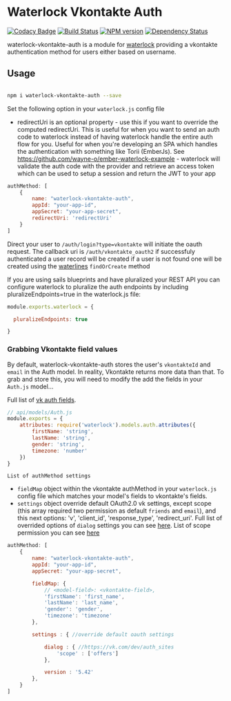 # Waterlock Vkontakte Auth

[![Codacy Badge](https://api.codacy.com/project/badge/grade/4f36bfc9e30043949ca39f1c1b71383c)](https://www.codacy.com/app/me_50/waterlock-vkontakte-auth)
[![Build Status](https://img.shields.io/travis/westtrade/waterlock-vkontakte-auth.svg?style=flat)](https://travis-ci.org/westtrade/waterlock-vkontakte-auth) 
[![NPM version](https://img.shields.io/npm/v/waterlock-vkontakte-auth.svg?style=flat)](http://badge.fury.io/js/waterlock-vkontakte-auth) 
[![Dependency Status](https://gemnasium.com/westtrade/waterlock-vkontakte-auth.svg?style=flat)](https://gemnasium.com/westtrade/waterlock-vkontakte-auth)

waterlock-vkontakte-auth is a module for [waterlock](http://waterlock.ninja/)
providing a vkontakte authentication method for users either based on username.

## Usage

```bash

npm i waterlock-vkontakte-auth --save

```

Set the following option in your `waterlock.js` config file

- redirectUri is an optional property - use this if you want to override the computed redirectUri. This is useful for when you want to send an auth code to waterlock instead of having waterlock handle the entire auth flow for you. Useful for when you're developing an SPA which handles the authentication with something like Torii (EmberJs). See https://github.com/wayne-o/ember-waterlock-example - waterlock will validate the auth code with the provider and retrieve an access token which can be used to setup a session and return the JWT to your app


```js
authMethod: [
    {
        name: "waterlock-vkontakte-auth",
        appId: "your-app-id",
        appSecret: "your-app-secret",
        redirectUri: 'redirectUri'
    }
]
```

Direct your user to `/auth/login?type=vkontakte` will initiate the oauth request. The callback uri is `/auth/vkontakte_oauth2` if successfuly authenticated a user record will be created if a user is not found one will be created using the [waterlines](https://github.com/balderdashy/waterline) `findOrCreate` method

If you are using sails blueprints and have pluralized your REST API you can configure waterlock to pluralize the auth endpoints by including pluralizeEndpoints=true in the waterlock.js file:

```js
module.exports.waterlock = {

  pluralizeEndpoints: true

}
```

### Grabbing Vkontakte field values

By default, waterlock-vkontakte-auth stores the user's `vkontakteId` and `email` in the Auth model. In reality, Vkontakte returns more data than that.
To grab and store this, you will need to modify the add the fields in your `Auth.js` model...

Full list of [vk auth fields](https://vk.com/dev/fields).


```js
// api/models/Auth.js
module.exports = {
    attributes: require('waterlock').models.auth.attributes({
        firstName: 'string',
        lastName: 'string',
        gender: 'string',
        timezone: 'number'
    })
}
```

`` List of authMethod settings ``

- `fieldMap` object within the vkontakte authMethod in your `waterlock.js` config file which matches your model's fields to vkontakte's fields.
- `settings` object override default OAuth2.0 vk settings, except scope (this array required two permission as default `friends` and `email`), and this next options: 'v', 'client_id', 'response_type', 'redirect_uri'. Full list of overrided options of `dialog` settings you can see [here](https://vk.com/dev/auth_sites). List of scope permission you can see [here](https://vk.com/dev/permissions)




```js
authMethod: [
    {
        name: "waterlock-vkontakte-auth",
        appId: "your-app-id",
        appSecret: "your-app-secret",

        fieldMap: { 
            // <model-field>: <vkontakte-field>,
            'firstName': 'first_name',
            'lastName': 'last_name',
            'gender': 'gender',
            'timezone': 'timezone'
        },

        settings : { //override default oauth settings

            dialog : { //https://vk.com/dev/auth_sites
                'scope' : ['offers']
            },

            version : '5.42'
        },
    }
]
```
